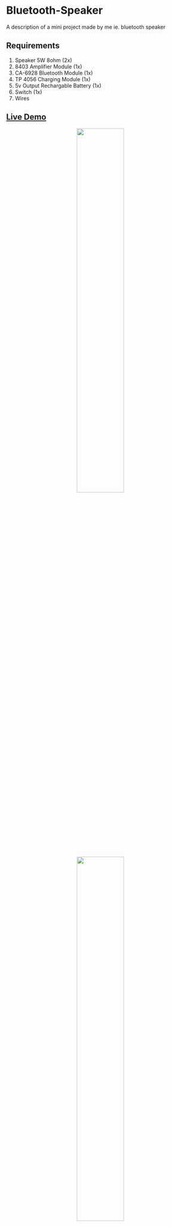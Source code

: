 # Bluetooth-Speaker
A description of a mini project made by me ie.  bluetooth speaker 

## Requirements
1. Speaker 5W 8ohm (2x)
2. 8403 Amplifier Module (1x)
3. CA-6928 Bluetooth Module (1x)
4. TP 4056 Charging Module (1x)
5. 5v Output Rechargable Battery (1x)
6. Switch (1x)
7. Wires

## [Live Demo](https://www.dropbox.com/s/agpjc7ummvwszph/IMG_2723.MOV?dl=0)

<div align="center">
  
<img src="https://user-images.githubusercontent.com/102870087/209434748-31d33e6f-5783-4ab5-a330-09cf2a22f875.jpg" width="50%"></img>
<img src="https://user-images.githubusercontent.com/102870087/209434749-1fb084cf-7eff-4f68-80d6-460546efe098.jpg" width="50%"></img>
<img src="https://user-images.githubusercontent.com/102870087/209434751-5b0e620c-f721-40f7-a011-66884366b9a5.jpg" width="50%"></img>
<img src="https://user-images.githubusercontent.com/102870087/209434764-8dc57fac-b3e5-4dff-966f-b1711b0f7b49.jpg" width="50%"></img>
<img src="https://user-images.githubusercontent.com/102870087/209434775-59542e40-5946-460d-9624-0af0cced6bc1.jpg" width="50%"></img>

</div>
